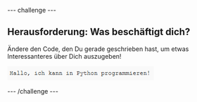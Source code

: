 \--- challenge \---

## Herausforderung: Was beschäftigt dich?

Ändere den Code, den Du gerade geschrieben hast, um etwas Interessanteres über Dich auszugeben!

![screenshot](images/me-mind.png)

\--- /challenge \---